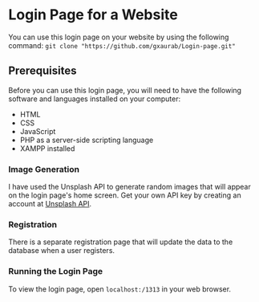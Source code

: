 # Login Page for a Website

You can use this login page on your website by using the following command:
 `git clone "https://github.com/gxaurab/Login-page.git"`

## Prerequisites

Before you can use this login page, you will need to have the following software and languages installed on your computer: 

- HTML
- CSS
- JavaScript
- PHP as a server-side scripting language
- XAMPP installed

### Image Generation

I have used the Unsplash API to generate random images that will appear on the login page's home screen.
 Get your own API key by creating an account at 
 [Unsplash API](https://unsplash.com/developers).


### Registration

There is a separate registration page that will update the data to the database when a user registers.

### Running the Login Page

To view the login page, open `localhost:/1313` in your web browser.
